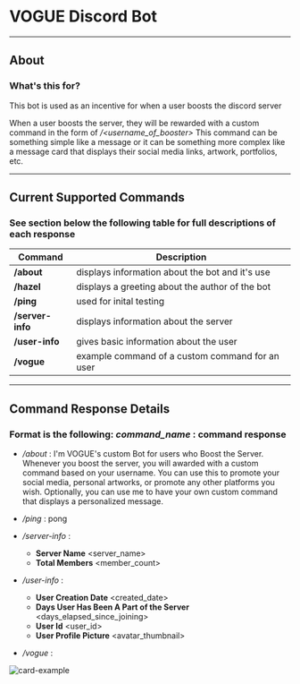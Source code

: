 # VOGUE Discord Bot

---

## About

### What's this for?

This bot is used as an incentive for when a user boosts the discord server

When a user boosts the server, they will be rewarded with a custom command in the form of _/<username_of_booster>_
This command can be something simple like a message or it can be something more complex like a message card that displays their social media links, artwork, portfolios, etc.

---

## Current Supported Commands

### See section below the following table for full descriptions of each response

| Command          | Description                                     |
| ---------------- | ----------------------------------------------- |
| **/about**       | displays information about the bot and it's use |
| **/hazel**       | displays a greeting about the author of the bot |
| **/ping**        | used for inital testing                         |
| **/server-info** | displays information about the server                         |
| **/user-info**   | gives basic information about the user          |
| **/vogue**       | example command of a custom command for an user |

---

## Command Response Details

### Format is the following: *command_name* : command response

- _/about_ : I'm VOGUE's custom Bot for users who Boost the Server.
  Whenever you boost the server, you will awarded with a custom command based on your username.
  You can use this to promote your social media, personal artworks, or promote any other platforms you wish.
  Optionally, you can use me to have your own custom command that displays a personalized message.

- _/ping_ : pong

- _/server-info_ :
  - **Server Name** <server_name>
  - **Total Members** <member_count>

- _/user-info_ :

  - **User Creation Date** <created_date>
  - **Days User Has Been A Part of the Server** <days_elapsed_since_joining>
  - **User Id** <user_id>
  - **User Profile Picture** <avatar_thumbnail>

- _/vogue_ :

![card-example](https://user-images.githubusercontent.com/21233558/148636308-94f71281-edd4-4203-8922-a7dbee5fc387.png)

